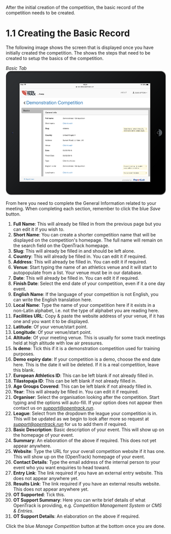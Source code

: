 <!-- TITLE: Training Manual - Basic Tab-->

After the initial creation of the competition, the basic record of the competition needs to be created. 
# 1.1 Creating the Basic Record
The following image shows the screen that is displayed once you have initially created the competition. The shows the steps that need to be created to setup the basics of the competition. 

*Basic Tab*
![Basic Tab](/uploads/basic-tab/basic-tab.png "Basic Tab")

From here you need to complete the General Information related to your meeting. When completing each section, remember to click the blue *Save* button. 

1. **Full Name**: This will already be filled in from the previous page but you can edit it if you wish to.
2. **Short Name**: You can create a shorter competition name that will be displayed on the competition's homepage. The full name will remain on the search field on the OpenTrack homepage.
3. **Slug**: This will already be filled in and should be left alone.
4. **Country**: This will already be filled in. You can edit it if required.
5. **Address**: This will already be filled in. You can edit it if required.
6. **Venue**: Start typing the name of an athletics venue and it will start to autopopulate from a list. Your venue must be in our database.
7. **Date**: This will already be filled in. You can edit it if required.
8. **Finish Date**: Select the end date of your competition, even if it a one day event.
9. **English Name**: If the language of your competition is not English, you can write the English translation here. 
10. **Local Name**: Type the name of your competition here if it exists in a non-Latin alphabet, i.e. not the type of alphabet you are reading here.
11. **Facilities URL**: Copy & paste the website address of your venue, if it has one and you want it to be displayed.
12. **Latitude**: Of your venue/start point.
13. **Longitude**: Of your venue/start point.
14. **Altitude**: Of your meeting venue. This is usually for some track meetings held at high altitude with low air pressures.
15. **Is demo**: Tick this if it is a demonstration competition used for training purposes.
16. **Demo expiry date**: If your competition is a demo, choose the end date here. This is the date it will be deleted. If it is a real competition, leave this blank.
17. **European Athletics ID**: This can be left blank if not already filled in. 
18. **Tilastopaja ID**: This can be left blank if not already filled in. 
19. **Age Groups Covered**: This can be left blank if not already filled in. 
20. **Year**: This will already be filled in. You can edit it if required.
21. **Organiser**: Select the organisation looking after the competition. Start typing and the options will auto-fill. If your option does not appear then contact us on *support@opentrack.run*.
22. **League**: Select from the dropdown the league your competition is in. This will be updated as we begin to look after more so request at *support@opentrack.run* for us to add them if required.
23. **Basic Description**: Basic description of your event. This will show up on the homepage of your event.
24. **Summary**: An elaboration of the above if required. This does not yet appear anywhere.
25. **Website**: Type the URL for your overall competition website if it has one. This will show up on the (OpenTrack) homepage of your event.
26. **Contact Details**: Type the email address of the internal person to your event who you want enquiries to head toward.
27. **Entry Link**: The link required if you have an external entry website. This does not appear anywhere yet.
28. **Results Link**: The link required if you have an external results website. This does not appear anywhere yet.
29. **OT Supported**: Tick this.
30. **OT Support Summary**: Here you can write brief details of what OpenTrack is providing, e.g. *Competition Management System* or *CMS & Entries*.
31. **OT Support Details**:  An elaboration on the above if required.

Click the blue *Manage Competition* button at the bottom once you are done.